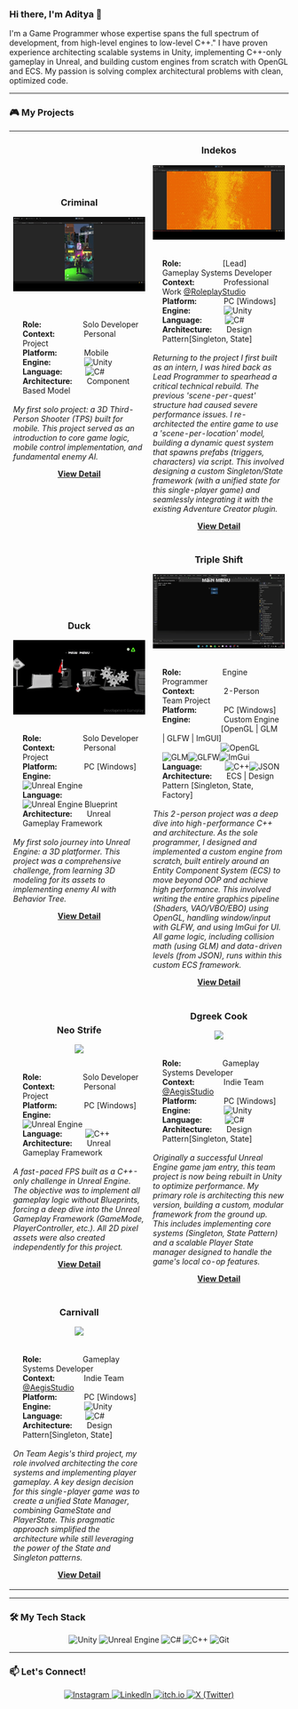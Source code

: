 ### Hi there, I'm Aditya 👋

I'm a Game Programmer whose expertise spans the full spectrum of development, from high-level engines to low-level C++." I have proven experience architecting scalable systems in Unity, implementing C++-only gameplay in Unreal, and building custom engines from scratch with OpenGL and ECS. My passion is solving complex architectural problems with clean, optimized code.

---

### 🎮 My Projects

<table>
  <tr>
    <td width="50%">
      <h3 align="center">Criminal</h3>
      <p align="center">
        <a>
          <img src="games/criminal/criminal-gif.gif" width="100%"/>
        </a>
        <br />
        <br><br> <div align="left" style="width: 90%; margin: 0 auto; padding-left: 10px;">
          <strong>Role:</strong>&nbsp;&nbsp;&nbsp;&nbsp;&nbsp;&nbsp;&nbsp;&nbsp;&nbsp;&nbsp;&nbsp;&nbsp;&nbsp;&nbsp;&nbsp;&nbsp;&nbsp;&nbsp;&nbsp; Solo Developer
          <br>
          <strong>Context:</strong>&nbsp;&nbsp;&nbsp;&nbsp;&nbsp;&nbsp;&nbsp;&nbsp;&nbsp;&nbsp;&nbsp;&nbsp;&nbsp; Personal Project
          <br>
          <strong>Platform:</strong>&nbsp;&nbsp;&nbsp;&nbsp;&nbsp;&nbsp;&nbsp;&nbsp;&nbsp;&nbsp;&nbsp;&nbsp; Mobile
          <br>
          <strong>Engine:</strong>&nbsp;&nbsp;&nbsp;&nbsp;&nbsp;&nbsp;&nbsp;&nbsp;&nbsp;&nbsp;&nbsp;&nbsp;&nbsp;&nbsp;&nbsp;
            <img src="https://img.shields.io/badge/Unity-FFFFFF?style=for-the-badge&logo=unity&logoColor=black" alt="Unity" height="25" />
          <br>
          <strong>Language:</strong>&nbsp;&nbsp;&nbsp;&nbsp;&nbsp;&nbsp;&nbsp;&nbsp;&nbsp;&nbsp;
            <img src="https://img.shields.io/badge/C%23-239120?style=for-the-badge&logo=c-sharp&logoColor=white" alt="C#" height="25" />
          <br>
          <strong>Architecture:</strong>&nbsp;&nbsp;&nbsp;&nbsp;&nbsp;&nbsp; Component Based Model
        </div>
        <br />
      <em>My first solo project: a 3D Third-Person Shooter (TPS) built for mobile. This project served as an introduction to core game logic, mobile control implementation, and fundamental enemy AI.</em>
        <p align="center">
          <a href="games/criminal/Criminal.md" target="_blank">
            <b>View Detail</b>
          </a> 
        </p>
      </p>
    </td>
    <td width="50%">
      <h3 align="center">Indekos</h3>
       <p align="center">
        <a>
          <img src="games/indekos/indekos-gif.gif" width="100%"/>
        </a>
        <br><br> <div align="left" style="width: 90%; margin: 0 auto; padding-left: 10px;">
          <strong>Role:</strong>&nbsp;&nbsp;&nbsp;&nbsp;&nbsp;&nbsp;&nbsp;&nbsp;&nbsp;&nbsp;&nbsp;&nbsp;&nbsp;&nbsp;&nbsp;&nbsp;&nbsp;&nbsp;&nbsp; [Lead] Gameplay Systems Developer
          <br>
          <strong>Context:</strong>&nbsp;&nbsp;&nbsp;&nbsp;&nbsp;&nbsp;&nbsp;&nbsp;&nbsp;&nbsp;&nbsp;&nbsp;&nbsp; Professional Work <a href="https://www.instagram.com/roleplaystudio" target="_blank">@RoleplayStudio</a>
          <br>
          <strong>Platform:</strong>&nbsp;&nbsp;&nbsp;&nbsp;&nbsp;&nbsp;&nbsp;&nbsp;&nbsp;&nbsp;&nbsp;&nbsp; PC [Windows]
          <br>
          <strong>Engine:</strong>&nbsp;&nbsp;&nbsp;&nbsp;&nbsp;&nbsp;&nbsp;&nbsp;&nbsp;&nbsp;&nbsp;&nbsp;&nbsp;&nbsp;&nbsp;
            <img src="https://img.shields.io/badge/Unity-FFFFFF?style=for-the-badge&logo=unity&logoColor=black" alt="Unity" height="25" />
          <br>
          <strong>Language:</strong>&nbsp;&nbsp;&nbsp;&nbsp;&nbsp;&nbsp;&nbsp;&nbsp;&nbsp;&nbsp;
            <img src="https://img.shields.io/badge/C%23-239120?style=for-the-badge&logo=c-sharp&logoColor=white" alt="C#" height="25" />
          <br>
          <strong>Architecture:</strong>&nbsp;&nbsp;&nbsp;&nbsp;&nbsp;&nbsp; Design Pattern[Singleton, State]
        </div>
        <br />
      <em>Returning to the project I first built as an intern, I was hired back as Lead Programmer to spearhead a critical technical rebuild. The previous 'scene-per-quest' structure had caused severe performance issues. I re-architected the entire game to use a 'scene-per-location' model, building a dynamic quest system that spawns prefabs (triggers, characters) via script. This involved designing a custom Singleton/State framework (with a unified state for this single-player game) and seamlessly integrating it with the existing Adventure Creator plugin.</em>
        <p align="center">
          <a href="games/indekos/Indekos.md" target="_blank">
            <b>View Detail</b>
          </a> 
        </p>
      </p>
    </td>
  </tr>
  <tr>
    <td width="50%">
        <h3 align="center">Duck</h3>
         <p align="center">
          <a>
            <img src="games/duck/duck-gif.gif" width="100%"/>
          </a>
          <br><br> <div align="left" style="width: 90%; margin: 0 auto; padding-left: 10px;">
          <strong>Role:</strong>&nbsp;&nbsp;&nbsp;&nbsp;&nbsp;&nbsp;&nbsp;&nbsp;&nbsp;&nbsp;&nbsp;&nbsp;&nbsp;&nbsp;&nbsp;&nbsp;&nbsp;&nbsp;&nbsp; Solo Developer
          <br>
          <strong>Context:</strong>&nbsp;&nbsp;&nbsp;&nbsp;&nbsp;&nbsp;&nbsp;&nbsp;&nbsp;&nbsp;&nbsp;&nbsp;&nbsp; Personal Project
          <br>
          <strong>Platform:</strong>&nbsp;&nbsp;&nbsp;&nbsp;&nbsp;&nbsp;&nbsp;&nbsp;&nbsp;&nbsp;&nbsp;&nbsp; PC [Windows]
          <br>
          <strong>Engine:</strong>&nbsp;&nbsp;&nbsp;&nbsp;&nbsp;&nbsp;&nbsp;&nbsp;&nbsp;&nbsp;&nbsp;&nbsp;&nbsp;&nbsp;&nbsp;
            <img src="https://img.shields.io/badge/Unreal%20Engine-313131?style=for-the-badge&logo=unrealengine&logoColor=white" alt="Unreal Engine" height="25" />
          <br>
          <strong>Language:</strong>&nbsp;&nbsp;&nbsp;&nbsp;&nbsp;&nbsp;&nbsp;&nbsp;&nbsp;&nbsp;
            <img src="https://img.shields.io/badge/Blueprint-0D7BFF?style=for-the-badge&logo=unrealengine&logoColor=white" alt="Unreal Engine Blueprint" height="25" />
          <br>
          <strong>Architecture:</strong>&nbsp;&nbsp;&nbsp;&nbsp;&nbsp;&nbsp; Unreal Gameplay Framework
        </div>
        <br />
      <em>My first solo journey into Unreal Engine: a 3D platformer. This project was a comprehensive challenge, from learning 3D modeling for its assets to implementing enemy AI with Behavior Tree.</em>
          <p align="center">
            <a href="games/duck/Duck.md" target="_blank">
              <b>View Detail</b>
            </a> 
          </p>
        </p>
      </td>
  <td width="50%">
      <h3 align="center">Triple Shift</h3>
       <p align="center">
        <a>
          <img src="games/triple-shift/tripleshift-gif.gif" width="100%"/>
        </a>
        <br><br> <div align="left" style="width: 90%; margin: 0 auto; padding-left: 10px;">
          <strong>Role:</strong>&nbsp;&nbsp;&nbsp;&nbsp;&nbsp;&nbsp;&nbsp;&nbsp;&nbsp;&nbsp;&nbsp;&nbsp;&nbsp;&nbsp;&nbsp;&nbsp;&nbsp;&nbsp;&nbsp; Engine Programmer
          <br>
          <strong>Context:</strong>&nbsp;&nbsp;&nbsp;&nbsp;&nbsp;&nbsp;&nbsp;&nbsp;&nbsp;&nbsp;&nbsp;&nbsp;&nbsp; 2-Person Team Project
          <br>
          <strong>Platform:</strong>&nbsp;&nbsp;&nbsp;&nbsp;&nbsp;&nbsp;&nbsp;&nbsp;&nbsp;&nbsp;&nbsp;&nbsp; PC [Windows]
          <br>
          <strong>Engine:</strong>&nbsp;&nbsp;&nbsp;&nbsp;&nbsp;&nbsp;&nbsp;&nbsp;&nbsp;&nbsp;&nbsp;&nbsp;&nbsp;&nbsp;&nbsp;
            Custom Engine <br>&nbsp;&nbsp;&nbsp;&nbsp;&nbsp;&nbsp;&nbsp;&nbsp;&nbsp;&nbsp;&nbsp;&nbsp;&nbsp;&nbsp;&nbsp;&nbsp;&nbsp;&nbsp;&nbsp;&nbsp;&nbsp;&nbsp;&nbsp;&nbsp;&nbsp;&nbsp;&nbsp; [OpenGL | GLM | GLFW | ImGUI] 
<br>&nbsp;&nbsp;&nbsp;&nbsp;&nbsp;&nbsp;&nbsp;&nbsp;&nbsp;&nbsp;&nbsp;&nbsp;&nbsp;&nbsp;&nbsp;&nbsp;&nbsp;&nbsp;&nbsp;&nbsp;&nbsp;&nbsp;&nbsp;&nbsp;&nbsp;&nbsp;&nbsp; <img src="https://img.shields.io/badge/OpenGL-5586A4?style=for-the-badge&logo=opengl&logoColor=white" alt="OpenGL" height="25" /><img src="https://img.shields.io/badge/GLM-00599C?style=for-the-badge" alt="GLM" height="25" /><img src="https://img.shields.io/badge/GLFW-FFFFFF?style=for-the-badge&logo=glfw&logoColor=black" alt="GLFW" height="25" /><img src="https://img.shields.io/badge/ImGui-F06900?style=for-the-badge" alt="ImGui" height="25" />
          <br>
          <strong>Language:</strong>&nbsp;&nbsp;&nbsp;&nbsp;&nbsp;&nbsp;&nbsp;&nbsp;&nbsp;&nbsp;
            <img src="https://img.shields.io/badge/C%2B%2B-00599C?style=for-the-badge&logo=c%2B%2B&logoColor=white" alt="C++" height="25" /><img src="https://img.shields.io/badge/JSON-000000?style=for-the-badge&logo=json&logoColor=white" alt="JSON" height="25" />
          <br>
          <strong>Architecture:</strong>&nbsp;&nbsp;&nbsp;&nbsp;&nbsp;&nbsp; ECS | Design Pattern [Singleton, State, Factory]
        </div>
        <br />
      <em>This 2-person project was a deep dive into high-performance C++ and architecture. As the sole programmer, I designed and implemented a custom engine from scratch, built entirely around an Entity Component System (ECS) to move beyond OOP and achieve high performance. This involved writing the entire graphics pipeline (Shaders, VAO/VBO/EBO) using OpenGL, handling window/input with GLFW, and using ImGui for UI. All game logic, including collision math (using GLM) and data-driven levels (from JSON), runs within this custom ECS framework.</em>
        <p align="center">
          <a href="games/triple-shift/TripleShift.md" target="_blank">
            <b>View Detail</b>
          </a> 
        </p>
      </p>
    </td>
  </tr>
  <tr>
    <td width="50%">
        <h3 align="center">Neo Strife</h3>
         <p align="center">
          <a>
            <img src="games/neo-strife/neostrife-gif.gif" width="100%"/>
          </a>
          <br><br> <div align="left" style="width: 90%; margin: 0 auto; padding-left: 10px;">
          <strong>Role:</strong>&nbsp;&nbsp;&nbsp;&nbsp;&nbsp;&nbsp;&nbsp;&nbsp;&nbsp;&nbsp;&nbsp;&nbsp;&nbsp;&nbsp;&nbsp;&nbsp;&nbsp;&nbsp;&nbsp; Solo Developer
          <br>
          <strong>Context:</strong>&nbsp;&nbsp;&nbsp;&nbsp;&nbsp;&nbsp;&nbsp;&nbsp;&nbsp;&nbsp;&nbsp;&nbsp;&nbsp; Personal Project
          <br>
          <strong>Platform:</strong>&nbsp;&nbsp;&nbsp;&nbsp;&nbsp;&nbsp;&nbsp;&nbsp;&nbsp;&nbsp;&nbsp;&nbsp; PC [Windows]
          <br>
          <strong>Engine:</strong>&nbsp;&nbsp;&nbsp;&nbsp;&nbsp;&nbsp;&nbsp;&nbsp;&nbsp;&nbsp;&nbsp;&nbsp;&nbsp;&nbsp;&nbsp;
            <img src="https://img.shields.io/badge/Unreal%20Engine-313131?style=for-the-badge&logo=unrealengine&logoColor=white" alt="Unreal Engine" height="25" />
          <br>
          <strong>Language:</strong>&nbsp;&nbsp;&nbsp;&nbsp;&nbsp;&nbsp;&nbsp;&nbsp;&nbsp;&nbsp;
            <img src="https://img.shields.io/badge/C%2B%2B-00599C?style=for-the-badge&logo=c%2B%2B&logoColor=white" alt="C++" height="25" />
          <br>
          <strong>Architecture:</strong>&nbsp;&nbsp;&nbsp;&nbsp;&nbsp;&nbsp; Unreal Gameplay Framework
        </div>
        <br />
      <em>A fast-paced FPS built as a C++-only challenge in Unreal Engine. The objective was to implement all gameplay logic without Blueprints, forcing a deep dive into the Unreal Gameplay Framework (GameMode, PlayerController, etc.). All 2D pixel assets were also created independently for this project.</em>
          <p align="center">
            <a href="games/neo-strife/NeoStrife.md" target="_blank">
              <b>View Detail</b>
            </a> 
          </p>
        </p>
      </td>
  <td width="50%">
      <h3 align="center">Dgreek Cook</h3>
       <p align="center">
        <a>
          <img src="games/dgreek-cook/dgreekcook-gif.gif" width="100%"/>
        </a>
        <br><br> <div align="left" style="width: 90%; margin: 0 auto; padding-left: 10px;">
          <strong>Role:</strong>&nbsp;&nbsp;&nbsp;&nbsp;&nbsp;&nbsp;&nbsp;&nbsp;&nbsp;&nbsp;&nbsp;&nbsp;&nbsp;&nbsp;&nbsp;&nbsp;&nbsp;&nbsp;&nbsp; Gameplay Systems Developer
          <br>
          <strong>Context:</strong>&nbsp;&nbsp;&nbsp;&nbsp;&nbsp;&nbsp;&nbsp;&nbsp;&nbsp;&nbsp;&nbsp;&nbsp;&nbsp; Indie Team <a href="https://www.instagram.com/aegis_studioo" target="_blank">@AegisStudio</a>
          <br>
          <strong>Platform:</strong>&nbsp;&nbsp;&nbsp;&nbsp;&nbsp;&nbsp;&nbsp;&nbsp;&nbsp;&nbsp;&nbsp;&nbsp; PC [Windows]
          <br>
          <strong>Engine:</strong>&nbsp;&nbsp;&nbsp;&nbsp;&nbsp;&nbsp;&nbsp;&nbsp;&nbsp;&nbsp;&nbsp;&nbsp;&nbsp;&nbsp;&nbsp;
            <img src="https://img.shields.io/badge/Unity-FFFFFF?style=for-the-badge&logo=unity&logoColor=black" alt="Unity" height="25" />
          <br>
          <strong>Language:</strong>&nbsp;&nbsp;&nbsp;&nbsp;&nbsp;&nbsp;&nbsp;&nbsp;&nbsp;&nbsp;
            <img src="https://img.shields.io/badge/C%23-239120?style=for-the-badge&logo=c-sharp&logoColor=white" alt="C#" height="25" />
          <br>
          <strong>Architecture:</strong>&nbsp;&nbsp;&nbsp;&nbsp;&nbsp;&nbsp; Design Pattern[Singleton, State]
        </div>
        <br />
      <em>Originally a successful Unreal Engine game jam entry, this team project is now being rebuilt in Unity to optimize performance. My primary role is architecting this new version, building a custom, modular framework from the ground up. This includes implementing core systems (Singleton, State Pattern) and a scalable Player State manager designed to handle the game's local co-op features.</em>
        <p align="center">
          <a href="games/dgreek-cook/DGreekCook.md" target="_blank">
            <b>View Detail</b>
          </a> 
        </p>
      </p>
    </td>
  </tr>
  <tr>
    <td width="50%">
        <h3 align="center">Carnivall</h3>
         <p align="center">
          <a>
            <img src="games/carnifall/carnifall-gif.gif" width="100%"/>
          </a>
          <br><br> <div align="left" style="width: 90%; margin: 0 auto; padding-left: 10px;">
          <strong>Role:</strong>&nbsp;&nbsp;&nbsp;&nbsp;&nbsp;&nbsp;&nbsp;&nbsp;&nbsp;&nbsp;&nbsp;&nbsp;&nbsp;&nbsp;&nbsp;&nbsp;&nbsp;&nbsp;&nbsp; Gameplay Systems Developer
          <br>
          <strong>Context:</strong>&nbsp;&nbsp;&nbsp;&nbsp;&nbsp;&nbsp;&nbsp;&nbsp;&nbsp;&nbsp;&nbsp;&nbsp;&nbsp; Indie Team <a href="https://www.instagram.com/aegis_studioo" target="_blank">@AegisStudio</a>
          <br>
          <strong>Platform:</strong>&nbsp;&nbsp;&nbsp;&nbsp;&nbsp;&nbsp;&nbsp;&nbsp;&nbsp;&nbsp;&nbsp;&nbsp; PC [Windows]
          <br>
          <strong>Engine:</strong>&nbsp;&nbsp;&nbsp;&nbsp;&nbsp;&nbsp;&nbsp;&nbsp;&nbsp;&nbsp;&nbsp;&nbsp;&nbsp;&nbsp;&nbsp;
            <img src="https://img.shields.io/badge/Unity-FFFFFF?style=for-the-badge&logo=unity&logoColor=black" alt="Unity" height="25" />
          <br>
          <strong>Language:</strong>&nbsp;&nbsp;&nbsp;&nbsp;&nbsp;&nbsp;&nbsp;&nbsp;&nbsp;&nbsp;
            <img src="https://img.shields.io/badge/C%23-239120?style=for-the-badge&logo=c-sharp&logoColor=white" alt="C#" height="25" />
          <br>
          <strong>Architecture:</strong>&nbsp;&nbsp;&nbsp;&nbsp;&nbsp;&nbsp; Design Pattern[Singleton, State]
        </div>
        <br />
      <em>On Team Aegis's third project, my role involved architecting the core systems and implementing player gameplay. A key design decision for this single-player game was to create a unified State Manager, combining GameState and PlayerState. This pragmatic approach simplified the architecture while still leveraging the power of the State and Singleton patterns.</em>
          <p align="center">
            <a href="games/carnifall/Carnifall.md" target="_blank">
              <b>View Detail</b>
            </a> 
          </p>
        </p>
      </td>
  </tr>
</table>

---

### 🛠️ My Tech Stack

<p align="center">
  <img src="https://img.shields.io/badge/Unity-FFFFFF?style=for-the-badge&logo=unity&logoColor=black" alt="Unity"/>
  <img src="https://img.shields.io/badge/Unreal%20Engine-313131?style=for-the-badge&logo=unrealengine&logoColor=white" alt="Unreal Engine"/>
  <img src="https://img.shields.io/badge/C%23-239120?style=for-the-badge&logo=c-sharp&logoColor=white" alt="C#"/>
  <img src="https://img.shields.io/badge/C%2B%2B-00599C?style=for-the-badge&logo=c%2B%2B&logoColor=white" alt="C++"/>
  <img src="https://img.shields.io/badge/Git-F05032?style=for-the-badge&logo=git&logoColor=white" alt="Git"/>
</p>

---

### 📫 Let's Connect!

<p align="center">
  <a href="https://www.instagram.com/ya.aditt_/">
    <img src="https://img.shields.io/badge/Instagram-E4405F?style=for-the-badge&logo=instagram&logoColor=white" alt="Instagram"/>
  </a>
  <a href="https://www.linkedin.com/in/aditya-muhammad-ifanrus-a55948332/">
    <img src="https://img.shields.io/badge/LinkedIn-0077B5?style=for-the-badge&logo=linkedin&logoColor=white" alt="LinkedIn"/>
  </a>
  <a href="https://aditya-muhammad-ifanrus.itch.io/">
    <img src="https://img.shields.io/badge/itch.io-FA5C5C?style=for-the-badge&logo=itchdotio&logoColor=white" alt="itch.io"/>
  </a>
  <a href="https://x.com/x_Aditt">
    <img src="https://img.shields.io/badge/X-000000?style=for-the-badge&logo=x&logoColor=white" alt="X (Twitter)"/>
  </a>
</p>
